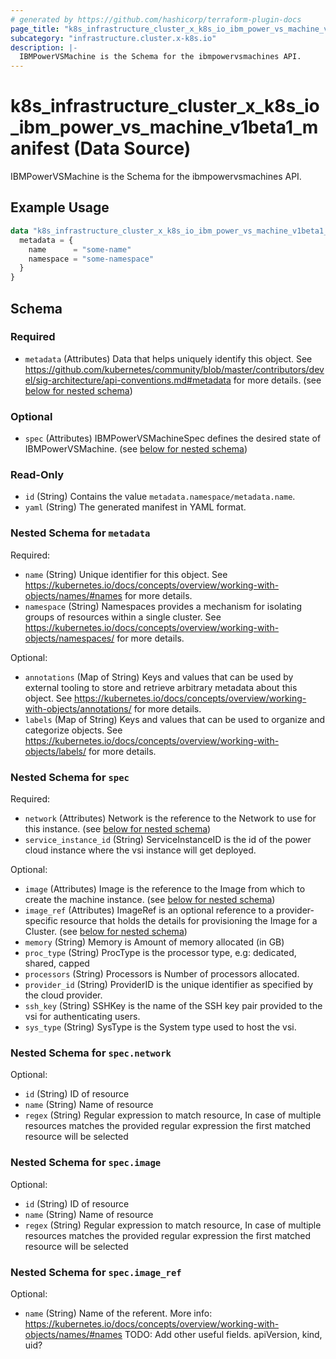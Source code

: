 ```yaml
---
# generated by https://github.com/hashicorp/terraform-plugin-docs
page_title: "k8s_infrastructure_cluster_x_k8s_io_ibm_power_vs_machine_v1beta1_manifest Data Source - terraform-provider-k8s"
subcategory: "infrastructure.cluster.x-k8s.io"
description: |-
  IBMPowerVSMachine is the Schema for the ibmpowervsmachines API.
---
```


# k8s_infrastructure_cluster_x_k8s_io_ibm_power_vs_machine_v1beta1_manifest (Data Source)

IBMPowerVSMachine is the Schema for the ibmpowervsmachines API.

## Example Usage

```terraform
data "k8s_infrastructure_cluster_x_k8s_io_ibm_power_vs_machine_v1beta1_manifest" "example" {
  metadata = {
    name      = "some-name"
    namespace = "some-namespace"
  }
}
```

<!-- schema generated by tfplugindocs -->
## Schema

### Required

- `metadata` (Attributes) Data that helps uniquely identify this object. See https://github.com/kubernetes/community/blob/master/contributors/devel/sig-architecture/api-conventions.md#metadata for more details. (see [below for nested schema](#nestedatt--metadata))

### Optional

- `spec` (Attributes) IBMPowerVSMachineSpec defines the desired state of IBMPowerVSMachine. (see [below for nested schema](#nestedatt--spec))

### Read-Only

- `id` (String) Contains the value `metadata.namespace/metadata.name`.
- `yaml` (String) The generated manifest in YAML format.

<a id="nestedatt--metadata"></a>
### Nested Schema for `metadata`

Required:

- `name` (String) Unique identifier for this object. See https://kubernetes.io/docs/concepts/overview/working-with-objects/names/#names for more details.
- `namespace` (String) Namespaces provides a mechanism for isolating groups of resources within a single cluster. See https://kubernetes.io/docs/concepts/overview/working-with-objects/namespaces/ for more details.

Optional:

- `annotations` (Map of String) Keys and values that can be used by external tooling to store and retrieve arbitrary metadata about this object. See https://kubernetes.io/docs/concepts/overview/working-with-objects/annotations/ for more details.
- `labels` (Map of String) Keys and values that can be used to organize and categorize objects. See https://kubernetes.io/docs/concepts/overview/working-with-objects/labels/ for more details.


<a id="nestedatt--spec"></a>
### Nested Schema for `spec`

Required:

- `network` (Attributes) Network is the reference to the Network to use for this instance. (see [below for nested schema](#nestedatt--spec--network))
- `service_instance_id` (String) ServiceInstanceID is the id of the power cloud instance where the vsi instance will get deployed.

Optional:

- `image` (Attributes) Image is the reference to the Image from which to create the machine instance. (see [below for nested schema](#nestedatt--spec--image))
- `image_ref` (Attributes) ImageRef is an optional reference to a provider-specific resource that holds the details for provisioning the Image for a Cluster. (see [below for nested schema](#nestedatt--spec--image_ref))
- `memory` (String) Memory is Amount of memory allocated (in GB)
- `proc_type` (String) ProcType is the processor type, e.g: dedicated, shared, capped
- `processors` (String) Processors is Number of processors allocated.
- `provider_id` (String) ProviderID is the unique identifier as specified by the cloud provider.
- `ssh_key` (String) SSHKey is the name of the SSH key pair provided to the vsi for authenticating users.
- `sys_type` (String) SysType is the System type used to host the vsi.

<a id="nestedatt--spec--network"></a>
### Nested Schema for `spec.network`

Optional:

- `id` (String) ID of resource
- `name` (String) Name of resource
- `regex` (String) Regular expression to match resource, In case of multiple resources matches the provided regular expression the first matched resource will be selected


<a id="nestedatt--spec--image"></a>
### Nested Schema for `spec.image`

Optional:

- `id` (String) ID of resource
- `name` (String) Name of resource
- `regex` (String) Regular expression to match resource, In case of multiple resources matches the provided regular expression the first matched resource will be selected


<a id="nestedatt--spec--image_ref"></a>
### Nested Schema for `spec.image_ref`

Optional:

- `name` (String) Name of the referent. More info: https://kubernetes.io/docs/concepts/overview/working-with-objects/names/#names TODO: Add other useful fields. apiVersion, kind, uid?
